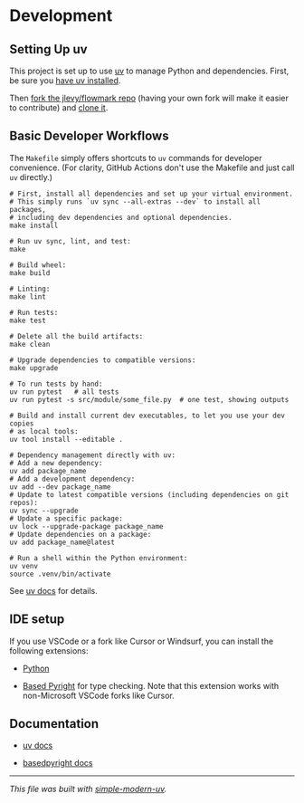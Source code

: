 # Development

## Setting Up uv

This project is set up to use [uv](https://docs.astral.sh/uv/) to manage Python and
dependencies. First, be sure you
[have uv installed](https://docs.astral.sh/uv/getting-started/installation/).

Then [fork the jlevy/flowmark repo](https://github.com/jlevy/flowmark/fork) (having your
own fork will make it easier to contribute) and
[clone it](https://docs.github.com/en/repositories/creating-and-managing-repositories/cloning-a-repository).

## Basic Developer Workflows

The `Makefile` simply offers shortcuts to `uv` commands for developer convenience.
(For clarity, GitHub Actions don't use the Makefile and just call `uv` directly.)

```shell
# First, install all dependencies and set up your virtual environment.
# This simply runs `uv sync --all-extras --dev` to install all packages,
# including dev dependencies and optional dependencies.
make install

# Run uv sync, lint, and test:
make

# Build wheel:
make build

# Linting:
make lint

# Run tests:
make test

# Delete all the build artifacts:
make clean

# Upgrade dependencies to compatible versions:
make upgrade

# To run tests by hand:
uv run pytest   # all tests
uv run pytest -s src/module/some_file.py  # one test, showing outputs

# Build and install current dev executables, to let you use your dev copies
# as local tools:
uv tool install --editable .

# Dependency management directly with uv:
# Add a new dependency:
uv add package_name
# Add a development dependency:
uv add --dev package_name
# Update to latest compatible versions (including dependencies on git repos):
uv sync --upgrade
# Update a specific package:
uv lock --upgrade-package package_name
# Update dependencies on a package:
uv add package_name@latest

# Run a shell within the Python environment:
uv venv
source .venv/bin/activate
```

See [uv docs](https://docs.astral.sh/uv/) for details.

## IDE setup

If you use VSCode or a fork like Cursor or Windsurf, you can install the following
extensions:

- [Python](https://marketplace.visualstudio.com/items?itemName=ms-python.python)

- [Based Pyright](https://marketplace.visualstudio.com/items?itemName=detachhead.basedpyright)
  for type checking. Note that this extension works with non-Microsoft VSCode forks like
  Cursor.

## Documentation

- [uv docs](https://docs.astral.sh/uv/)

- [basedpyright docs](https://docs.basedpyright.com/latest/)

* * *

*This file was built with
[simple-modern-uv](https://github.com/jlevy/simple-modern-uv).*
